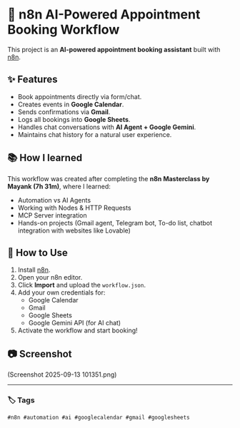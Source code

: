# 🤖 n8n AI-Powered Appointment Booking Workflow

This project is an **AI-powered appointment booking assistant** built with [n8n](https://n8n.io).

## ✨ Features
- Book appointments directly via form/chat.
- Creates events in **Google Calendar**.
- Sends confirmations via **Gmail**.
- Logs all bookings into **Google Sheets**.
- Handles chat conversations with **AI Agent + Google Gemini**.
- Maintains chat history for a natural user experience.

## 📚 How I learned
This workflow was created after completing the **n8n Masterclass by Mayank (7h 31m)**, where I learned:
- Automation vs AI Agents
- Working with Nodes & HTTP Requests
- MCP Server integration
- Hands-on projects (Gmail agent, Telegram bot, To-do list, chatbot integration with websites like Lovable)

## 🚀 How to Use
1. Install [n8n](https://docs.n8n.io/getting-started/installation/).
2. Open your n8n editor.
3. Click **Import** and upload the `workflow.json`.
4. Add your own credentials for:
   - Google Calendar
   - Gmail
   - Google Sheets
   - Google Gemini API (for AI chat)
5. Activate the workflow and start booking!

## 📷 Screenshot
(Screenshot 2025-09-13 101351.png)

---

### 🏷️ Tags
`#n8n #automation #ai #googlecalendar #gmail #googlesheets`
